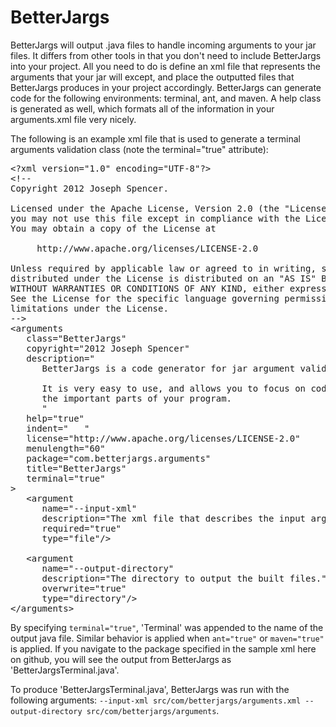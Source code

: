 BetterJargs
===========

BetterJargs will output .java files to handle incoming arguments to your jar files.  It differs from other tools in that you don't need to include BetterJargs into your project.  All you need to do is define an xml file that represents the arguments that your jar will except, and place the outputted files that BetterJargs produces in your project accordingly.  BetterJargs can generate code for the following environments:  terminal, ant, and maven.  A help class is generated as well, which formats all of the information in your arguments.xml file very nicely.

The following is an example xml file that is used to generate a terminal arguments validation class (note the terminal="true" attribute):

<pre>
&lt;?xml version="1.0" encoding="UTF-8"?&gt;
&lt;!--
Copyright 2012 Joseph Spencer.

Licensed under the Apache License, Version 2.0 (the "License");
you may not use this file except in compliance with the License.
You may obtain a copy of the License at

     http://www.apache.org/licenses/LICENSE-2.0

Unless required by applicable law or agreed to in writing, software
distributed under the License is distributed on an "AS IS" BASIS,
WITHOUT WARRANTIES OR CONDITIONS OF ANY KIND, either express or implied.
See the License for the specific language governing permissions and
limitations under the License.
--&gt;
&lt;arguments 
   class="BetterJargs" 
   copyright="2012 Joseph Spencer"
   description="
      BetterJargs is a code generator for jar argument validation.\n

      It is very easy to use, and allows you to focus on coding
      the important parts of your program.
      "
   help="true"
   indent="   "
   license="http://www.apache.org/licenses/LICENSE-2.0"
   menulength="60"
   package="com.betterjargs.arguments" 
   title="BetterJargs"
   terminal="true"
&gt;
   &lt;argument 
      name="--input-xml" 
      description="The xml file that describes the input arguments." 
      required="true"
      type="file"/&gt;    

   &lt;argument 
      name="--output-directory" 
      description="The directory to output the built files." 
      overwrite="true"
      type="directory"/&gt;    
&lt;/arguments&gt;
</pre>

By specifying `terminal="true"`, 'Terminal' was appended to the name of the output java file.  Similar behavior is applied when `ant="true"` or `maven="true"` is applied.  If you navigate to the package specified in the sample xml here on github, you will see the output from BetterJargs as 'BetterJargsTerminal.java'.  

To produce 'BetterJargsTerminal.java', BetterJargs was run with the following arguments: `--input-xml src/com/betterjargs/arguments.xml --output-directory src/com/betterjargs/arguments`.